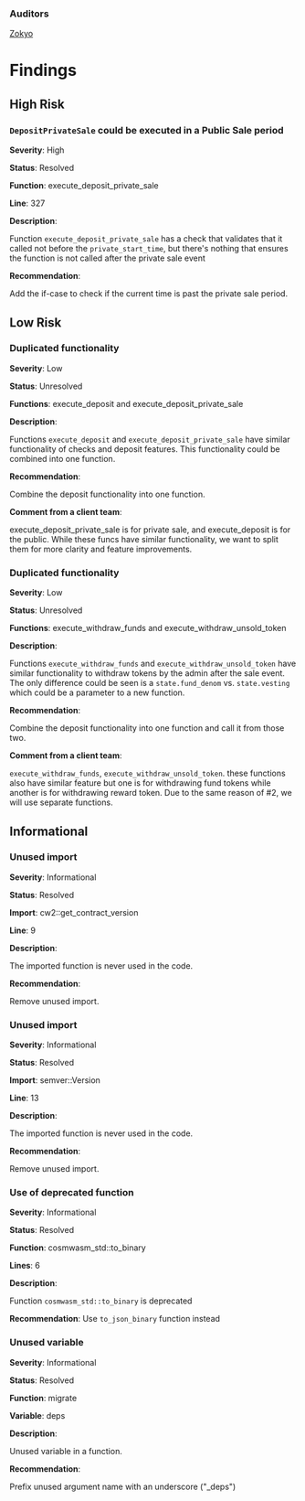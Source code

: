 

### **Auditors**

[Zokyo](https://x.com/zokyo_io)

# Findings

## High Risk

### `DepositPrivateSale` could be executed in a Public Sale period		

**Severity**: High

**Status**: Resolved

**Function**: execute_deposit_private_sale

**Line**: 327

**Description**:

Function `execute_deposit_private_sale` has a check that validates that it called not before the `private_start_time`, but there's nothing that ensures the function is not called after the private sale event

**Recommendation**: 

Add the if-case to check if the current time is past the private sale period.	

## Low Risk

### Duplicated functionality				

**Severity**: Low

**Status**: Unresolved

**Functions**: execute_deposit and execute_deposit_private_sale

**Description**:

Functions `execute_deposit` and `execute_deposit_private_sale` have similar functionality of checks and deposit features. This functionality could be combined into one function.

**Recommendation**: 

Combine the deposit functionality into one function.

**Comment from a client team**: 

execute_deposit_private_sale is for private sale, and execute_deposit is for the public. While these funcs have similar functionality, we want to split them for more clarity and feature improvements.

### Duplicated functionality					

**Severity**: Low

**Status**: Unresolved

**Functions**: execute_withdraw_funds and execute_withdraw_unsold_token

**Description**:

Functions `execute_withdraw_funds` and `execute_withdraw_unsold_token` have similar functionality to withdraw tokens by the admin after the sale event. The only difference could be seen is a `state.fund_denom` vs. `state.vesting` which could be a parameter to a new function.

**Recommendation**: 

Combine the deposit functionality into one function and call it from those two.	

**Comment from a client team**: 

`execute_withdraw_funds`, `execute_withdraw_unsold_token`. these functions also have similar feature but one is for withdrawing fund tokens while another is for withdrawing reward token. Due to the same reason of #2, we will use separate functions.	

## Informational

### Unused import						

**Severity**: Informational

**Status**: Resolved

**Import**: cw2::get_contract_version

**Line**: 9

**Description**:

The imported function is never used in the code.

**Recommendation**: 

Remove unused import.		




### Unused import						

**Severity**: Informational

**Status**: Resolved

**Import**: semver::Version

**Line**: 13

**Description**:

The imported function is never used in the code.

**Recommendation**: 

Remove unused import.	

### Use of deprecated function						

**Severity**: Informational

**Status**: Resolved

**Function**: cosmwasm_std::to_binary

**Lines**: 6

**Description**:

Function `cosmwasm_std::to_binary` is deprecated

**Recommendation**: Use `to_json_binary` function instead

### Unused variable						

**Severity**: Informational

**Status**: Resolved

**Function**: migrate

**Variable**: deps

**Description**:

Unused variable in a function.

**Recommendation**: 

Prefix unused argument name with an underscore ("_deps")

